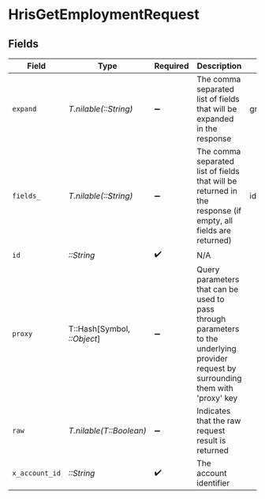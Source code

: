 # HrisGetEmploymentRequest


## Fields

| Field                                                                                                                                                 | Type                                                                                                                                                  | Required                                                                                                                                              | Description                                                                                                                                           | Example                                                                                                                                               |
| ----------------------------------------------------------------------------------------------------------------------------------------------------- | ----------------------------------------------------------------------------------------------------------------------------------------------------- | ----------------------------------------------------------------------------------------------------------------------------------------------------- | ----------------------------------------------------------------------------------------------------------------------------------------------------- | ----------------------------------------------------------------------------------------------------------------------------------------------------- |
| `expand`                                                                                                                                              | *T.nilable(::String)*                                                                                                                                 | :heavy_minus_sign:                                                                                                                                    | The comma separated list of fields that will be expanded in the response                                                                              | groups                                                                                                                                                |
| `fields_`                                                                                                                                             | *T.nilable(::String)*                                                                                                                                 | :heavy_minus_sign:                                                                                                                                    | The comma separated list of fields that will be returned in the response (if empty, all fields are returned)                                          | id,employee_id,job_title,pay_rate,pay_period,pay_frequency,pay_currency,effective_date,employment_type,employment_contract_type,created_at,updated_at |
| `id`                                                                                                                                                  | *::String*                                                                                                                                            | :heavy_check_mark:                                                                                                                                    | N/A                                                                                                                                                   |                                                                                                                                                       |
| `proxy`                                                                                                                                               | T::Hash[Symbol, *::Object*]                                                                                                                           | :heavy_minus_sign:                                                                                                                                    | Query parameters that can be used to pass through parameters to the underlying provider request by surrounding them with 'proxy' key                  |                                                                                                                                                       |
| `raw`                                                                                                                                                 | *T.nilable(T::Boolean)*                                                                                                                               | :heavy_minus_sign:                                                                                                                                    | Indicates that the raw request result is returned                                                                                                     |                                                                                                                                                       |
| `x_account_id`                                                                                                                                        | *::String*                                                                                                                                            | :heavy_check_mark:                                                                                                                                    | The account identifier                                                                                                                                |                                                                                                                                                       |